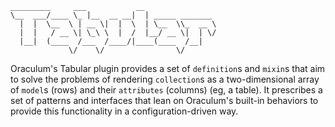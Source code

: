 ```
_________     ___           __
\__  ___/____ \_ |__  __ __|  | _____ _______
  |  |  \__  \ | __ \|  |  \  | \__  \\_  __ \
  |  |   / __ \| \_\ \  |  /  |__/ __ \|  | \/
  |__|  (____  /___  /____/|____(____  /__|
             \/    \/                \/
```

Oraculum's Tabular plugin provides a set of `definition`s and `mixin`s that aim to solve the problems of rendering `collection`s as a two-dimensional array of `model`s (rows) and their `attributes` (columns) (eg, a table). It prescribes a set of patterns and interfaces that lean on Oraculum's built-in behaviors to provide this functionality in a configuration-driven way.
